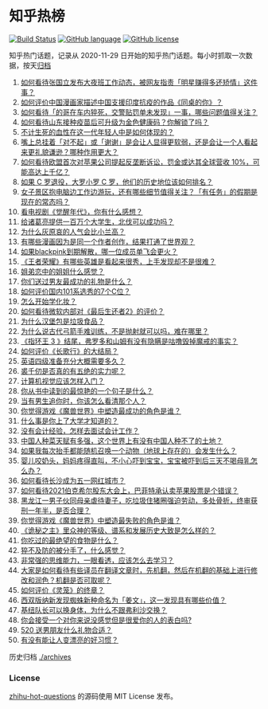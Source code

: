 # 知乎热榜
[![Build Status](https://github.com/ToWeLong/zhihu-hot-questions/workflows/CI/badge.svg)](https://github.com/ToWeLong/zhihu-hot-questions/actions)
[![GitHub language](https://img.shields.io/badge/language-golang-orange.svg)](https://golang.org/)
[![GitHub license](https://img.shields.io/github/license/ToWeLong/zhihu-hot-questions)](https://github.com/ToWeLong/zhihu-hot-questions/blob/main/LICENSE)

知乎热门话题，记录从 2020-11-29 日开始的知乎热门话题。每小时抓取一次数据，按天[归档](./archives)

<!-- BEGIN -->

1. [如何看待张国立发布大夜班工作动态，被网友指责「明星赚得多还矫情」这件事？](https://www.zhihu.com/question/457625710)
1. [如何评价中国漫画家描述中国支援印度抗疫的作品《同桌的你》？](https://www.zhihu.com/question/457620550)
1. [如何看待「的哥在车内猝死，交警贴罚单未发现」一事，哪些问题值得关注？](https://www.zhihu.com/question/457613358)
1. [如何看待山东接种疫苗后可升级为金色健康码？你解锁了吗？](https://www.zhihu.com/question/457670626)
1. [不计生死的血性在这一代年轻人中是如何体现的？](https://www.zhihu.com/question/455928947)
1. [嘴上总挂着「对不起」或「谢谢」是会让人显得更软弱，还是会让一个人看起来更礼貌谦逊？哪种作用更大？](https://www.zhihu.com/question/25052958)
1. [如何看待欧盟首次对苹果公司提起反垄断诉讼，罚金或达其全球营收 10%，可能高达上千亿？](https://www.zhihu.com/question/457427264)
1. [如果 C 罗退役，大罗小罗 C 罗，他们的历史地位该如何排名？](https://www.zhihu.com/question/384740207)
1. [女子景区抱电脑边工作边游玩，还有哪些细节值得关注？「有任务」的假期是现在的常态吗？](https://www.zhihu.com/question/457540899)
1. [看电视剧《觉醒年代》，你有什么感想？](https://www.zhihu.com/question/450120675)
1. [给诸葛亮提供一百万个大学生，北伐可以成功吗？](https://www.zhihu.com/question/443277138)
1. [为什么灰原哀的人气会比小兰高？](https://www.zhihu.com/question/382637152)
1. [有哪些漫画因为是同一个作者创作，结果打通了世界观？](https://www.zhihu.com/question/437451134)
1. [如果blackpink到期解散，哪一位成员单飞会更火？](https://www.zhihu.com/question/455213754)
1. [《王者荣耀》有哪些英雄是看起来很秀，上手发现却不是很难？](https://www.zhihu.com/question/456199987)
1. [姐弟恋中的姐姐什么感觉？](https://www.zhihu.com/question/451689518)
1. [你们送过男友最成功的礼物是什么？](https://www.zhihu.com/question/25865753)
1. [如何评价国内101系选秀的7个C位？](https://www.zhihu.com/question/456871781)
1. [怎么开始学化妆？](https://www.zhihu.com/question/302940225)
1. [如何看待微软内部对《最后生还者2》的评价？](https://www.zhihu.com/question/457639452)
1. [为什么汉堡包是垃圾食品？](https://www.zhihu.com/question/382868803)
1. [为什么说古代弓箭手难训练，不是抛射就可以吗，难在哪里？](https://www.zhihu.com/question/349584247)
1. [《指环王 3 》结尾，弗罗多和山姆有没有隐瞒是咕噜毁掉魔戒的事实？](https://www.zhihu.com/question/457495969)
1. [如何评价《长歌行》的大结局？](https://www.zhihu.com/question/457677705)
1. [英语四级准备充分大概需要多久？](https://www.zhihu.com/question/293706213)
1. [裘千仞是否真的有五绝的实力呢？](https://www.zhihu.com/question/457477701)
1. [计算机视觉应该怎样入门？](https://www.zhihu.com/question/23902574)
1. [你从书中读到的最惊艳的一个句子是什么？](https://www.zhihu.com/question/456541633)
1. [当有男生追你时，你该怎么看清那个人？](https://www.zhihu.com/question/342163331)
1. [你觉得游戏《魔兽世界》中塑造最成功的角色是谁？](https://www.zhihu.com/question/456497443)
1. [什么事是你上了大学才知道的？](https://www.zhihu.com/question/406491354)
1. [没有会计经验，怎样去面试会计工作？](https://www.zhihu.com/question/20473577)
1. [中国人种菜天赋有多强，这个世界上有没有中国人种不了的土地？](https://www.zhihu.com/question/457311138)
1. [如果我每次抬手都能随机召唤一个动物（地球上存在的）会发生什么？](https://www.zhihu.com/question/457184253)
1. [婴儿咬奶头，妈妈疼得直叫，不小心吓到宝宝，宝宝被吓到后三天不喝母乳怎么办？](https://www.zhihu.com/question/455850698)
1. [如何看待长沙成为五一网红城市？](https://www.zhihu.com/question/457303834)
1. [如何看待2021伯克希尔股东大会上，巴菲特承认卖苹果股票是个错误？](https://www.zhihu.com/question/457488859)
1. [黑龙江一男子伙同母亲虐待妻子，吃垃圾住猪圈强迫劳动，多处骨折，终审获刑一年半，是否合理？](https://www.zhihu.com/question/457256890)
1. [你觉得游戏《魔兽世界》中塑造最失败的角色是谁？](https://www.zhihu.com/question/456498770)
1. [《诡秘之主》里众神的等级、谱系和发展历史大致是怎么样的？](https://www.zhihu.com/question/344358183)
1. [你吃过的最绝望的食物是什么？](https://www.zhihu.com/question/266593795)
1. [猝不及防的被分手了，什么感觉？](https://www.zhihu.com/question/358145452)
1. [非常强的思维能力，一眼看透，应该怎么去学习？](https://www.zhihu.com/question/447265742)
1. [大家是如何看待有些译员在翻译文章时，先机翻，然后在机翻的基础上进行修改和润色？机翻是否可取呢？](https://www.zhihu.com/question/453300590)
1. [如何评价《灵笼》的终章？](https://www.zhihu.com/question/457072944)
1. [西双版纳新发现蜘蛛新种命名为「姜文」，这一发现具有哪些价值？](https://www.zhihu.com/question/457371552)
1. [基纽队长可以换身体，为什么不跟弗利沙交换？](https://www.zhihu.com/question/456759762)
1. [你会接受一个对你来说没感觉但是很爱你的人的表白吗?](https://www.zhihu.com/question/456895806)
1. [520 送男朋友什么礼物合适？](https://www.zhihu.com/question/393509849)
1. [有没有能让人变漂亮的好习惯？](https://www.zhihu.com/question/423969924)

<!-- END -->

历史归档 [./archives](./archives)


### License
[zhihu-hot-questions](https://github.com/towelong/zhihu-hot-questions) 的源码使用 MIT License 发布。